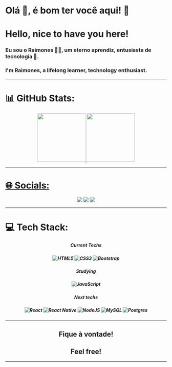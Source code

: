 <h1> Olá 👋, <span>é bom ter você aqui! 🤝</span> </h1>
<h1> Hello, <span> nice to have you here! </span> </h1>

<h3> Eu sou o Raimones 🙋‍♂‍, um eterno aprendiz, entusiasta de tecnologia 🤖. </h3>
<h3> I'm Raimones, a lifelong learner, technology enthusiast. </h3>

----

<h1> 📊 GitHub Stats: </h1>
<div align="center">
  <a href="https://github.com/raimonesbarros">
  <img height="150em" src="https://github-readme-stats.vercel.app/api?username=raimonesbarros&show_icons=true&theme=dark&include_all_commits=true&count_private=true"/>
  <img height="150em" src="https://github-readme-stats.vercel.app/api/top-langs/?username=raimonesbarros&layout=compact&langs_count=7&theme=dark">
</div>
<!--<p> *Os commits não estão sendo usados corretamente, eu sei, está sendo apenas minha maneira de acompanhar meu progresso de prática diária.<br>
    A meta de 2023 é praticar todos os dias. Agradeço a compreensão.</p> -->

----

<h1> 🌐 Socials: </h1>
<div align="center">
  <a href="https://www.linkedin.com/in/raimones-barros-b6577492/" target="_blank"><img src="https://img.shields.io/badge/-LinkedIn-%230077B5?style=for-the-badge&logo=linkedin&logoColor=white" target="_blank"></a>
  <a href="https://www.instagram.com/silvabarross/" target="_blank"><img src="https://img.shields.io/badge/-Instagram-%23E4405F?style=for-the-badge&logo=instagram&logoColor=white" target="_blank"></a>
  <a href = "mailto:raimonesrsb@gmail.com"><img src="https://img.shields.io/badge/-Gmail-%23333?style=for-the-badge&logo=gmail&logoColor=white" target="_blank"></a>
</div>

----

<h1> 💻 Tech Stack: </h1>
  
<div align="center">

<h5> Current Techs <h5>
  
![HTML5](https://img.shields.io/badge/html5-%23E34F26.svg?style=for-the-badge&logo=html5&logoColor=white) ![CSS3](https://img.shields.io/badge/css3-%231572B6.svg?style=for-the-badge&logo=css3&logoColor=white) ![Bootstrap](https://img.shields.io/badge/bootstrap-%23563D7C.svg?style=for-the-badge&logo=bootstrap&logoColor=white)

<h5> Studying <h5>
  
![JavaScript](https://img.shields.io/badge/javascript-%23323330.svg?style=for-the-badge&logo=javascript&logoColor=%23F7DF1E)

<h5> Next techs <h5>
  
![React](https://img.shields.io/badge/react-%2320232a.svg?style=for-the-badge&logo=react&logoColor=%2361DAFB) ![React Native](https://img.shields.io/badge/react_native-%2320232a.svg?style=for-the-badge&logo=react&logoColor=%2361DAFB) ![NodeJS](https://img.shields.io/badge/node.js-6DA55F?style=for-the-badge&logo=node.js&logoColor=white) ![MySQL](https://img.shields.io/badge/mysql-%2300f.svg?style=for-the-badge&logo=mysql&logoColor=white) ![Postgres](https://img.shields.io/badge/postgres-%23316192.svg?style=for-the-badge&logo=postgresql&logoColor=white)

</div>
  
----
  
<h2 align="center">Fique à vontade!</h2>
<h2 align="center">Feel free!</h2>
  
  
----

<!-- cobrinha escondida
<div align="center">
  
  ![Snake animation](https://github.com/raimonesbarros/raimonesbarros/blob/output/github-contribution-grid-snake.svg)

</div>

<!-- Proudly created with GPRM ( https://gprm.itsvg.in ) -->
<!--
**raimonesbarros/raimonesbarros** is a ✨ _special_ ✨ repository because its `README.md` (this file) appears on your GitHub profile.

Here are some ideas to get you started:
